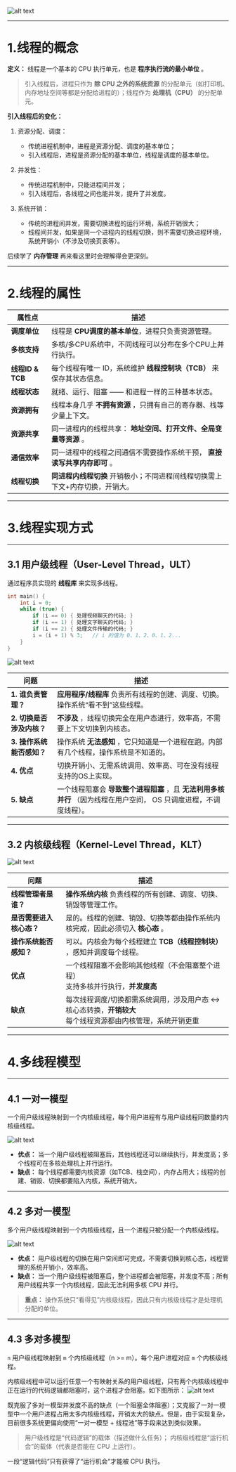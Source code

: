 ![alt text](imgs/线程.png)

---

# 1.线程的概念

**定义：** 线程是一个基本的 CPU 执行单元，也是 **程序执行流的最小单位** 。

> 引入线程后，进程只作为 **除 CPU 之外的系统资源** 的分配单元（如打印机、内存地址空间等都是分配给进程的）；线程作为 **处理机（CPU）** 的分配单元。

**引入线程后的变化：**
1. 资源分配、调度：
   - 传统进程机制中，进程是资源分配、调度的基本单位；
   - 引入线程后，进程是资源分配的基本单位，线程是调度的基本单位。

2. 并发性：
   - 传统进程机制中，只能进程间并发；
   - 引入线程后，各线程之间也能并发，提升了并发度。

3. 系统开销：
   - 传统的进程间并发，需要切换进程的运行环境，系统开销很大；
   - 线程间并发，如果是同一个进程内的线程切换，则不需要切换进程环境，系统开销小（不涉及切换页表等）。

后续学了 **内存管理** 再来看这里时会理解得会更深刻。

---

# 2.线程的属性

| 属性点           | 描述                                                                         |
| ---------------- | ---------------------------------------------------------------------------- |
| **调度单位**     | 线程是 **CPU调度的基本单位**，进程只负责资源管理。                           |
| **多核支持**     | 多核/多CPU系统中，不同线程可以分布在多个CPU上并行执行。                      |
| **线程ID & TCB** | 每个线程有唯一 ID，系统维护 **线程控制块（TCB）** 来保存其状态信息。         |
| **线程状态**     | 就绪、运行、阻塞 —— 和进程一样的三种基本状态。                               |
| **资源拥有**     | 线程本身几乎 **不拥有资源** ，只拥有自己的寄存器、栈等少量上下文。           |
| **资源共享**     | 同一进程内的线程共享： **地址空间、打开文件、全局变量等资源** 。             |
| **通信效率**     | 同一进程中的线程之间通信不需要操作系统干预， **直接读写共享内存即可** 。     |
| **线程切换**     | **同进程内线程切换** 开销极小；不同进程间线程切换需上下文+内存切换，开销大。 |

---

# 3.线程实现方式

---

## 3.1 用户级线程（User-Level Thread，ULT）

通过程序员实现的 **线程库** 来实现多线程。
```C
int main() {
    int i = 0;
    while (true) {
        if (i == 0) { 处理视频聊天的代码; }
        if (i == 1) { 处理文字聊天的代码; }
        if (i == 2) { 处理文件传输的代码; }
        i = (i + 1) % 3;   // i 的值为 0、1、2、0、1、2...
    }
}
```

![alt text](imgs/用户级线程.png)

| 问题                      | 描述                                                                                                               |
| ------------------------- | ------------------------------------------------------------------------------------------------------------------ |
| **1. 谁负责管理？**       | **应用程序/线程库** 负责所有线程的创建、调度、切换。操作系统“看不到”这些线程。                                     |
| **2. 切换是否涉及内核？** | **不涉及** ，线程切换完全在用户态进行，效率高，不需要上下文切换到内核态。                                          |
| **3. 操作系统能否感知？** | 操作系统 **无法感知** ，它只知道是一个进程在跑。内部有几个线程，操作系统是不知道的。                               |
| **4. 优点**               | 切换开销小、无需系统调用、效率高、可在没有线程支持的OS上实现。                                                     |
| **5. 缺点**               | 一个线程阻塞会 **导致整个进程阻塞** ，且 **无法利用多核并行** （因为线程在用户空间， OS 只调度进程，不调度线程）。 |

---

## 3.2 内核级线程（Kernel-Level Thread，KLT）

![alt text](imgs/内核级线程.png)

| 问题                     | 描述                                                                                                              |
| ------------------------ | ----------------------------------------------------------------------------------------------------------------- |
| **线程管理者是谁？**     | **操作系统内核** 负责线程的所有创建、调度、切换、销毁等管理工作。                                                 |
| **是否需要进入核心态？** | 是的。线程的创建、销毁、切换等都由操作系统内核完成，因此必须切入 **核心态** 。                                    |
| **操作系统能否感知？**   | 可以。内核会为每个线程建立 **TCB（线程控制块）** ，感知并调度每个线程。                                           |
| **优点**                 | 一个线程阻塞不会影响其他线程（不会阻塞整个进程）<br> 支持多核并行执行，**并发度高**                               |
| **缺点**                 | 每次线程调度/切换都需系统调用，涉及用户态 <-> 核心态转换，**开销较大**<br> 每个线程资源都由内核管理，系统开销更重 |

---

# 4.多线程模型

---

## 4.1 一对一模型

一个用户级线程映射到一个内核级线程，每个用户进程有与用户级线程同数量的内核级线程。

![alt text](imgs/多线程模型-一对一模型.png)


- **优点：** 当一个用户级线程被阻塞后，其他线程还可以继续执行，并发度高；多个线程可在多核处理机上并行运行。
- **缺点：** 每个线程都需要内核资源（如TCB、栈空间），内存占用大；线程的创建、销毁、切换都要陷入内核，系统开销大。

---

## 4.2 多对一模型

多个用户级线程映射到一个内核级线程，且一个进程只被分配一个内核级线程。

![alt text](imgs/多线程模型-多对一模型.png)

- **优点：** 用户级线程的切换在用户空间即可完成，不需要切换到核心态，线程管理的系统开销小，效率高。
- **缺点：** 当一个用户级线程被阻塞后，整个进程都会被阻塞，并发度不高；所有用户线程共享一个内核线程，因此无法利用多核 CPU 并行。

> **重点：** 操作系统只“看得见”内核级线程，因此只有内核级线程才是处理机分配的单位。

---

## 4.3 多对多模型

`n` 用户级线程映射到 `m` 个内核级线程（n >= m）。每个用户进程对应 `m` 个内核级线程。

内核级线程中可以运行任意一个有映射关系的用户级线程，只有两个内核级线程中正在运行的代码逻辑都阻塞时，这个进程才会阻塞。如下图所示：
![alt text](imgs/多线程模型-多对多模型.png)

既克服了多对一模型并发度不高的缺点（一个阻塞全体阻塞）；又克服了一对一模型中一个用户进程占用太多内核级线程，开销太大的缺点。但是，由于实现复杂，目前很多系统更偏向使用“一对一模型 + 线程池”等手段来达到类似效果。

> 用户级线程是“代码逻辑”的载体（描述做什么任务）；
> 内核级线程是“运行机会”的载体（代表是否能在 CPU 上运行）。

一段“逻辑代码”只有获得了“运行机会”才能被 CPU 执行。